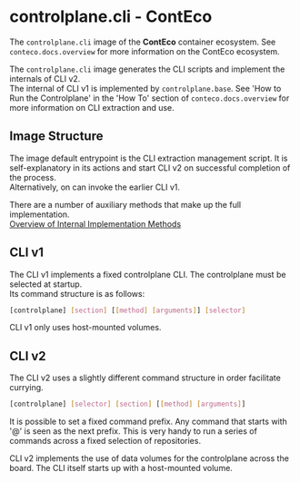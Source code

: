 # controlplane.cli - ContEco

The `controlplane.cli` image of the __ContEco__ container ecosystem.
See `conteco.docs.overview` for more information on the ContEco ecosystem.

The `controlplane.cli` image generates the CLI scripts and implement the internals of CLI v2.  
The internal of CLI v1 is implemented by `controlplane.base`.
See 'How to Run the Controlplane' in the 'How To' section of `conteco.docs.overview` for more information on CLI extraction and use.

## Image Structure

The image default entrypoint is the CLI extraction management script.
It is self-explanatory in its actions and start CLI v2 on successful completion of the process.  
Alternatively, on can invoke the earlier CLI v1.

There are a number of auxiliary methods that make up the full implementation.  
[Overview of Internal Implementation Methods](./docs/INTERNAL-AUXILIARY.md)

## CLI v1

The CLI v1 implements a fixed controlplane CLI. The controlplane must be selected at startup.  
Its command structure is as follows:

```bash
[controlplane] [section] [[method] [arguments]] [selector]
```

CLI v1 only uses host-mounted volumes.

## CLI v2

The CLI v2 uses a slightly different command structure in order facilitate currying.
```bash
[controlplane] [selector] [section] [[method] [arguments]]
```

It is possible to set a fixed command prefix.
Any command that starts with '@' is seen as the next prefix.
This is very handy to run a series of commands across a fixed selection of repositories.

CLI v2 implements the use of data volumes for the controlplane across the board.
The CLI itself starts up with a host-mounted volume.
